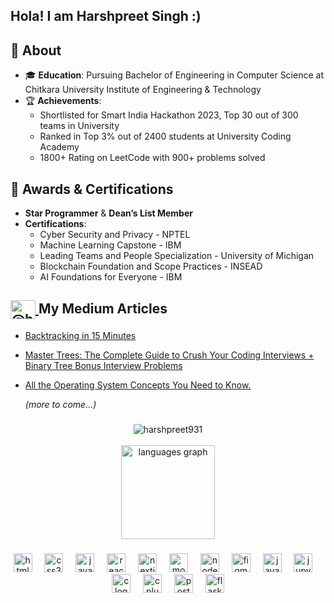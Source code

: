 <h2 align="left">Hola! I am Harshpreet Singh :)</h2>

###

 ## 🚀 About
- 🎓 **Education**: Pursuing Bachelor of Engineering in Computer Science at Chitkara University Institute of Engineering & Technology
- 🏆 **Achievements**:
  - Shortlisted for Smart India Hackathon 2023, Top 30 out of 300 teams in University
  - Ranked in Top 3% out of 2400 students at University Coding Academy
  - 1800+ Rating on LeetCode with 900+ problems solved
## 🏅 Awards & Certifications
- **Star Programmer** & **Dean’s List Member**
- **Certifications**:
  - Cyber Security and Privacy - NPTEL
  - Machine Learning Capstone - IBM
  - Leading Teams and People Specialization - University of Michigan
  - Blockchain Foundation and Scope Practices - INSEAD
  - AI Foundations for Everyone - IBM
###

## <a href="https://medium.com/@harshpreet0402" target="blank"> <img align="center" src="https://raw.githubusercontent.com/rahuldkjain/github-profile-readme-generator/master/src/images/icons/Social/medium.svg" alt="@harshpreet0402" height="30" width="40" /> </a> My Medium Articles

- [Backtracking in 15 Minutes](https://medium.com/@harshpreet0402/backtracking-in-15-minutes-800de323e00f)
- [Master Trees: The Complete Guide to Crush Your Coding Interviews + Binary Tree Bonus Interview Problems](https://medium.com/@harshpreet0402/master-trees-the-complete-guide-to-crush-your-coding-interviews-binary-tree-bonus-interview-a362271544b4)
- [All the Operating System Concepts You Need to Know.](https://medium.com/@harshpreet0402/all-the-operating-system-concepts-you-need-to-know-b697bfeb3f9f)

  *(more to come...)*

###
<div align="center"><img align="center" src="https://github-readme-streak-stats.herokuapp.com/?user=harshpreet931&theme=dark" alt="harshpreet931" /></div>
<br>
<div align="center">
  <img src="https://github-readme-stats.vercel.app/api/top-langs?username=harshpreet931&locale=en&hide_title=false&layout=compact&card_width=320&langs_count=7&theme=dracula&hide_border=false" height="150" alt="languages graph"  />
</div>

###

<div align="center">
  <img src="https://cdn.jsdelivr.net/gh/devicons/devicon/icons/html5/html5-original.svg" height="30" alt="html5 logo"  />
  <img width="12" />
  <img src="https://cdn.jsdelivr.net/gh/devicons/devicon/icons/css3/css3-original.svg" height="30" alt="css3 logo"  />
  <img width="12" />
  <img src="https://cdn.jsdelivr.net/gh/devicons/devicon/icons/javascript/javascript-original.svg" height="30" alt="javascript logo"  />
  <img width="12" />
  <img src="https://cdn.jsdelivr.net/gh/devicons/devicon/icons/react/react-original.svg" height="30" alt="react logo"  />
  <img width="12" />
  <img src="https://cdn.jsdelivr.net/gh/devicons/devicon/icons/nextjs/nextjs-original.svg" height="30" alt="nextjs logo"  />
  <img width="12" />
  <img src="https://cdn.jsdelivr.net/gh/devicons/devicon/icons/mongodb/mongodb-original.svg" height="30" alt="mongodb logo"  />
  <img width="12" />
  <img src="https://cdn.jsdelivr.net/gh/devicons/devicon/icons/nodejs/nodejs-original.svg" height="30" alt="nodejs logo"  />
  <img width="12" />
  <img src="https://cdn.jsdelivr.net/gh/devicons/devicon/icons/figma/figma-original.svg" height="30" alt="figma logo"  />
  <img width="12" />
  <img src="https://cdn.jsdelivr.net/gh/devicons/devicon/icons/java/java-original.svg" height="30" alt="java logo"  />
  <img width="12" />
  <img src="https://cdn.jsdelivr.net/gh/devicons/devicon/icons/jupyter/jupyter-original.svg" height="30" alt="jupyter logo"  />
  <img width="12" />
  <img src="https://cdn.jsdelivr.net/gh/devicons/devicon/icons/c/c-original.svg" height="30" alt="c logo"  />
  <img width="12" />
  <img src="https://cdn.jsdelivr.net/gh/devicons/devicon/icons/cplusplus/cplusplus-original.svg" height="30" alt="cplusplus logo"  />
  <img width="12" />
  <img src="https://cdn.jsdelivr.net/gh/devicons/devicon/icons/postgresql/postgresql-original.svg" height="30" alt="postgresql logo"  />
  <img width="12" />
  <img src="https://cdn.jsdelivr.net/gh/devicons/devicon/icons/flask/flask-original.svg" height="30" alt="flask logo"  />
</div>


